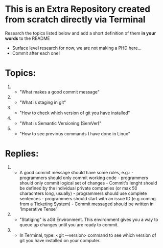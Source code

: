 # This is an Extra Repository created from scratch directly via Terminal

Research the topics listed below and add a short definition of them **in your words** to the README 
  - Surface level research for now, we are not making a PHD here...
  - Commit after each one!

# Topics:
1.  - "What makes a good commit message"
2.  - "What is staging in git"
3.  - "How to check which version of git you have installed"
4.  - "What is Semantic Versioning (SemVer)"
5.  - "How to see previous commands I have done in Linux"

# Replies:

1. - A good commit message should have some rules, e.g.:    - programmers should only commit working code
                                                            - programmers should only commit logical set of changes
                                                            - Commit's lenght should be defined by the individual private companies (or max 50 charachters long, usually)
                                                            - programmers should use complete sentences
                                                            - programmers should start with an issue ID (e.g coming from a Ticketing System)
                                                            - Commit messaged should be written in 'Imperative Tense'

2. - "Statiging" is aGit Environment. This environment gives you a way to queue up changes until you are ready to commit. 

3. - In Terminal, type: <git --version> command to see which version of git you have installed on your computer.
